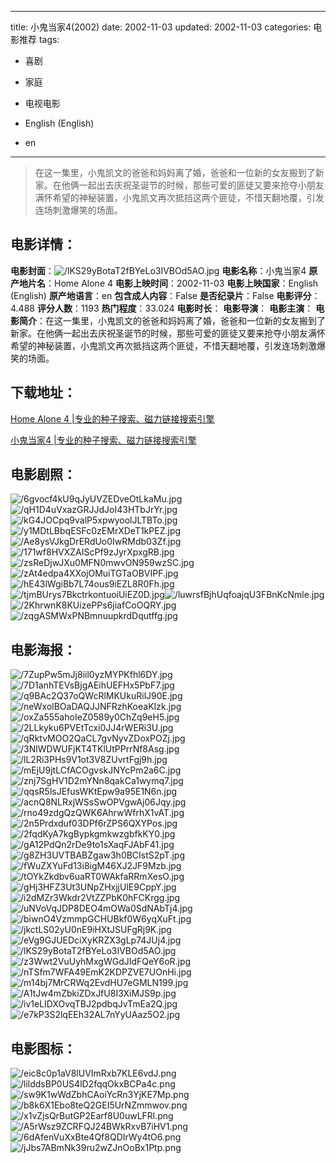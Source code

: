 
---
title: 小鬼当家4(2002)
date: 2002-11-03
updated: 2002-11-03
categories: 电影推荐
tags:
- 喜剧
- 家庭
- 电视电影

- English (English)
- en
---


> 在这一集里，小鬼凯文的爸爸和妈妈离了婚，爸爸和一位新的女友搬到了新家。在他俩一起出去庆祝圣诞节的时候，那些可爱的匪徒又要来抢夺小朋友满怀希望的神秘装置，小鬼凯文再次抵挡这两个匪徒，不惜天翻地覆，引发连场刺激爆笑的场面。

## **电影详情**：

**电影封面**：<img src="https://image.tmdb.org/t/p/w200/lKS29yBotaT2fBYeLo3IVBOd5AO.jpg" alt="/lKS29yBotaT2fBYeLo3IVBOd5AO.jpg" title="/lKS29yBotaT2fBYeLo3IVBOd5AO.jpg">
**电影名称**：小鬼当家4
**原产地片名**：Home Alone 4
**电影上映时间**：2002-11-03
**电影上映国家**：English (English)
**原产地语言**：en
**包含成人内容**：False
**是否纪录片**：False
**电影评分**：4.488
**评分人数**：1193
**热门程度**：33.024
**电影时长**：
**电影导演**：
**电影主演**：
**电影简介**：在这一集里，小鬼凯文的爸爸和妈妈离了婚，爸爸和一位新的女友搬到了新家。在他俩一起出去庆祝圣诞节的时候，那些可爱的匪徒又要来抢夺小朋友满怀希望的神秘装置，小鬼凯文再次抵挡这两个匪徒，不惜天翻地覆，引发连场刺激爆笑的场面。

## **下载地址**：
[Home Alone 4 |专业的种子搜索、磁力链接搜索引擎](https://movie.amd794.com:2083/?search=Home%20Alone%204&ordering=&mode=match_phrase&page_size=10&page=1)

[小鬼当家4 |专业的种子搜索、磁力链接搜索引擎](https://movie.amd794.com:2083/?search=%E5%B0%8F%E9%AC%BC%E5%BD%93%E5%AE%B64&ordering=&mode=match_phrase&page_size=10&page=1)
 

## **电影剧照**：
<img src="https://image.tmdb.org/t/p/original/6gvocf4kU9qJyUVZEDveOtLkaMu.jpg" alt="/6gvocf4kU9qJyUVZEDveOtLkaMu.jpg" title="/6gvocf4kU9qJyUVZEDveOtLkaMu.jpg"><img src="https://image.tmdb.org/t/p/original/qH1D4uVxazGRJJdJoI43HTbJrYr.jpg" alt="/qH1D4uVxazGRJJdJoI43HTbJrYr.jpg" title="/qH1D4uVxazGRJJdJoI43HTbJrYr.jpg"><img src="https://image.tmdb.org/t/p/original/kG4JOCpq9valP5xpwyoolJLTBTo.jpg" alt="/kG4JOCpq9valP5xpwyoolJLTBTo.jpg" title="/kG4JOCpq9valP5xpwyoolJLTBTo.jpg"><img src="https://image.tmdb.org/t/p/original/y1MDtLBbqESFc0zEMrXDeT1kPEZ.jpg" alt="/y1MDtLBbqESFc0zEMrXDeT1kPEZ.jpg" title="/y1MDtLBbqESFc0zEMrXDeT1kPEZ.jpg"><img src="https://image.tmdb.org/t/p/original/Ae8ysVJkgDrERdUo0IwRMdb03Zf.jpg" alt="/Ae8ysVJkgDrERdUo0IwRMdb03Zf.jpg" title="/Ae8ysVJkgDrERdUo0IwRMdb03Zf.jpg"><img src="https://image.tmdb.org/t/p/original/171wf8HVXZAIScPf9zJyrXpxgRB.jpg" alt="/171wf8HVXZAIScPf9zJyrXpxgRB.jpg" title="/171wf8HVXZAIScPf9zJyrXpxgRB.jpg"><img src="https://image.tmdb.org/t/p/original/zsReDjwJXu0MFN0mwvON959wzSC.jpg" alt="/zsReDjwJXu0MFN0mwvON959wzSC.jpg" title="/zsReDjwJXu0MFN0mwvON959wzSC.jpg"><img src="https://image.tmdb.org/t/p/original/zAt4edpa4XXojOMuiTGTaOBVIPF.jpg" alt="/zAt4edpa4XXojOMuiTGTaOBVIPF.jpg" title="/zAt4edpa4XXojOMuiTGTaOBVIPF.jpg"><img src="https://image.tmdb.org/t/p/original/hE43lWgiBb7L74ous9iEZL8R0Fh.jpg" alt="/hE43lWgiBb7L74ous9iEZL8R0Fh.jpg" title="/hE43lWgiBb7L74ous9iEZL8R0Fh.jpg"><img src="https://image.tmdb.org/t/p/original/tjmBUrys7BkctrkontuoiUiEZ0D.jpg" alt="/tjmBUrys7BkctrkontuoiUiEZ0D.jpg" title="/tjmBUrys7BkctrkontuoiUiEZ0D.jpg"><img src="https://image.tmdb.org/t/p/original/luwrsfBjhUqfoajqU3FBnKcNmle.jpg" alt="/luwrsfBjhUqfoajqU3FBnKcNmle.jpg" title="/luwrsfBjhUqfoajqU3FBnKcNmle.jpg"><img src="https://image.tmdb.org/t/p/original/2KhrwnK8KUizePPs6jiafCoOQRY.jpg" alt="/2KhrwnK8KUizePPs6jiafCoOQRY.jpg" title="/2KhrwnK8KUizePPs6jiafCoOQRY.jpg"><img src="https://image.tmdb.org/t/p/original/zqgASMWxPNBmnuupkrdDqutffg.jpg" alt="/zqgASMWxPNBmnuupkrdDqutffg.jpg" title="/zqgASMWxPNBmnuupkrdDqutffg.jpg">

## **电影海报**：
<img src="https://image.tmdb.org/t/p/original/7ZupPw5mJj8iil0yzMYPKfhl6DY.jpg" alt="/7ZupPw5mJj8iil0yzMYPKfhl6DY.jpg" title="/7ZupPw5mJj8iil0yzMYPKfhl6DY.jpg"><img src="https://image.tmdb.org/t/p/original/7D1anhTEVsBjgAEihUEFHx5PbF7.jpg" alt="/7D1anhTEVsBjgAEihUEFHx5PbF7.jpg" title="/7D1anhTEVsBjgAEihUEFHx5PbF7.jpg"><img src="https://image.tmdb.org/t/p/original/q9BAc2Q37oQWcRlMKUkuRilJ90E.jpg" alt="/q9BAc2Q37oQWcRlMKUkuRilJ90E.jpg" title="/q9BAc2Q37oQWcRlMKUkuRilJ90E.jpg"><img src="https://image.tmdb.org/t/p/original/neWxolBOaDAQJJNFRzhKoeaKIzk.jpg" alt="/neWxolBOaDAQJJNFRzhKoeaKIzk.jpg" title="/neWxolBOaDAQJJNFRzhKoeaKIzk.jpg"><img src="https://image.tmdb.org/t/p/original/oxZa555ahoIeZ0589y0ChZq9eH5.jpg" alt="/oxZa555ahoIeZ0589y0ChZq9eH5.jpg" title="/oxZa555ahoIeZ0589y0ChZq9eH5.jpg"><img src="https://image.tmdb.org/t/p/original/2LLkyku6PVEtTcxi0JJ4rWERi3U.jpg" alt="/2LLkyku6PVEtTcxi0JJ4rWERi3U.jpg" title="/2LLkyku6PVEtTcxi0JJ4rWERi3U.jpg"><img src="https://image.tmdb.org/t/p/original/qRktvMOO2QaCL7gvNyvZDoxPOZj.jpg" alt="/qRktvMOO2QaCL7gvNyvZDoxPOZj.jpg" title="/qRktvMOO2QaCL7gvNyvZDoxPOZj.jpg"><img src="https://image.tmdb.org/t/p/original/3NlWDWUFjKT4TKlUtPPrrNf8Asg.jpg" alt="/3NlWDWUFjKT4TKlUtPPrrNf8Asg.jpg" title="/3NlWDWUFjKT4TKlUtPPrrNf8Asg.jpg"><img src="https://image.tmdb.org/t/p/original/lL2Ri3PHs9V1ot3V8ZUvrtFgj9h.jpg" alt="/lL2Ri3PHs9V1ot3V8ZUvrtFgj9h.jpg" title="/lL2Ri3PHs9V1ot3V8ZUvrtFgj9h.jpg"><img src="https://image.tmdb.org/t/p/original/mEjU9jtLCfACOgvskJNYcPm2a6C.jpg" alt="/mEjU9jtLCfACOgvskJNYcPm2a6C.jpg" title="/mEjU9jtLCfACOgvskJNYcPm2a6C.jpg"><img src="https://image.tmdb.org/t/p/original/znj7SgHV1D2mYNn8qakCa1wymq7.jpg" alt="/znj7SgHV1D2mYNn8qakCa1wymq7.jpg" title="/znj7SgHV1D2mYNn8qakCa1wymq7.jpg"><img src="https://image.tmdb.org/t/p/original/qqsR5lsJEfusWKtEpw9a95E1N6n.jpg" alt="/qqsR5lsJEfusWKtEpw9a95E1N6n.jpg" title="/qqsR5lsJEfusWKtEpw9a95E1N6n.jpg"><img src="https://image.tmdb.org/t/p/original/acnQ8NLRxjWSsSwOPVgwAj06Jqy.jpg" alt="/acnQ8NLRxjWSsSwOPVgwAj06Jqy.jpg" title="/acnQ8NLRxjWSsSwOPVgwAj06Jqy.jpg"><img src="https://image.tmdb.org/t/p/original/rno49zdgQzQWK6AhrwWfrhX1vAT.jpg" alt="/rno49zdgQzQWK6AhrwWfrhX1vAT.jpg" title="/rno49zdgQzQWK6AhrwWfrhX1vAT.jpg"><img src="https://image.tmdb.org/t/p/original/2n5Prdxduf03DPf6rZPS6QXYPos.jpg" alt="/2n5Prdxduf03DPf6rZPS6QXYPos.jpg" title="/2n5Prdxduf03DPf6rZPS6QXYPos.jpg"><img src="https://image.tmdb.org/t/p/original/2fqdKyA7kgBypkgmkwzgbfkKY0.jpg" alt="/2fqdKyA7kgBypkgmkwzgbfkKY0.jpg" title="/2fqdKyA7kgBypkgmkwzgbfkKY0.jpg"><img src="https://image.tmdb.org/t/p/original/gA12PdQn2rDe9to1sXaqFJAbF41.jpg" alt="/gA12PdQn2rDe9to1sXaqFJAbF41.jpg" title="/gA12PdQn2rDe9to1sXaqFJAbF41.jpg"><img src="https://image.tmdb.org/t/p/original/g8ZH3UVTBABZgaw3h0BCIstS2pT.jpg" alt="/g8ZH3UVTBABZgaw3h0BCIstS2pT.jpg" title="/g8ZH3UVTBABZgaw3h0BCIstS2pT.jpg"><img src="https://image.tmdb.org/t/p/original/fWuZXYuFd13i8igM46XJ2JF9Mzb.jpg" alt="/fWuZXYuFd13i8igM46XJ2JF9Mzb.jpg" title="/fWuZXYuFd13i8igM46XJ2JF9Mzb.jpg"><img src="https://image.tmdb.org/t/p/original/tOYkZkdbv6uaRT0WAkfaRRmXesO.jpg" alt="/tOYkZkdbv6uaRT0WAkfaRRmXesO.jpg" title="/tOYkZkdbv6uaRT0WAkfaRRmXesO.jpg"><img src="https://image.tmdb.org/t/p/original/gHj3HFZ3Ut3UNpZHxjjUlE9CppY.jpg" alt="/gHj3HFZ3Ut3UNpZHxjjUlE9CppY.jpg" title="/gHj3HFZ3Ut3UNpZHxjjUlE9CppY.jpg"><img src="https://image.tmdb.org/t/p/original/i2dMZr3Wkdr2VtZZPbK0hFCKrgg.jpg" alt="/i2dMZr3Wkdr2VtZZPbK0hFCKrgg.jpg" title="/i2dMZr3Wkdr2VtZZPbK0hFCKrgg.jpg"><img src="https://image.tmdb.org/t/p/original/uNVoVqJDP8DEO4mOWa0SdNAbTj4.jpg" alt="/uNVoVqJDP8DEO4mOWa0SdNAbTj4.jpg" title="/uNVoVqJDP8DEO4mOWa0SdNAbTj4.jpg"><img src="https://image.tmdb.org/t/p/original/biwnO4VzmmpGCHUBkf0W6yqXuFt.jpg" alt="/biwnO4VzmmpGCHUBkf0W6yqXuFt.jpg" title="/biwnO4VzmmpGCHUBkf0W6yqXuFt.jpg"><img src="https://image.tmdb.org/t/p/original/jkctLS02yU0nE9iHXtJSUFgRj9K.jpg" alt="/jkctLS02yU0nE9iHXtJSUFgRj9K.jpg" title="/jkctLS02yU0nE9iHXtJSUFgRj9K.jpg"><img src="https://image.tmdb.org/t/p/original/eVg9GJUEDciXyKRZX3gLp74JUj4.jpg" alt="/eVg9GJUEDciXyKRZX3gLp74JUj4.jpg" title="/eVg9GJUEDciXyKRZX3gLp74JUj4.jpg"><img src="https://image.tmdb.org/t/p/original/lKS29yBotaT2fBYeLo3IVBOd5AO.jpg" alt="/lKS29yBotaT2fBYeLo3IVBOd5AO.jpg" title="/lKS29yBotaT2fBYeLo3IVBOd5AO.jpg"><img src="https://image.tmdb.org/t/p/original/z3Wwt2VuUyhMxgWGdJIdFQeY6oR.jpg" alt="/z3Wwt2VuUyhMxgWGdJIdFQeY6oR.jpg" title="/z3Wwt2VuUyhMxgWGdJIdFQeY6oR.jpg"><img src="https://image.tmdb.org/t/p/original/nTSfm7WFA49EmK2KDPZVE7UOnHi.jpg" alt="/nTSfm7WFA49EmK2KDPZVE7UOnHi.jpg" title="/nTSfm7WFA49EmK2KDPZVE7UOnHi.jpg"><img src="https://image.tmdb.org/t/p/original/m14bj7MrCRWq2EvdHU7eGMLN199.jpg" alt="/m14bj7MrCRWq2EvdHU7eGMLN199.jpg" title="/m14bj7MrCRWq2EvdHU7eGMLN199.jpg"><img src="https://image.tmdb.org/t/p/original/A1tJw4mZbkiZDxJfU8I3XiMJS9p.jpg" alt="/A1tJw4mZbkiZDxJfU8I3XiMJS9p.jpg" title="/A1tJw4mZbkiZDxJfU8I3XiMJS9p.jpg"><img src="https://image.tmdb.org/t/p/original/iv1eLIDXOvqTBJ2pdbqJvTmEa2Q.jpg" alt="/iv1eLIDXOvqTBJ2pdbqJvTmEa2Q.jpg" title="/iv1eLIDXOvqTBJ2pdbqJvTmEa2Q.jpg"><img src="https://image.tmdb.org/t/p/original/e7kP3S2lqEEh32AL7nYyUAaz5O2.jpg" alt="/e7kP3S2lqEEh32AL7nYyUAaz5O2.jpg" title="/e7kP3S2lqEEh32AL7nYyUAaz5O2.jpg">

## **电影图标**：
<img src="https://image.tmdb.org/t/p/original/eic8c0p1aV8lUVImRxb7KLE6vdJ.png" alt="/eic8c0p1aV8lUVImRxb7KLE6vdJ.png" title="/eic8c0p1aV8lUVImRxb7KLE6vdJ.png"><img src="https://image.tmdb.org/t/p/original/lilddsBP0US4lD2fqqOkxBCPa4c.png" alt="/lilddsBP0US4lD2fqqOkxBCPa4c.png" title="/lilddsBP0US4lD2fqqOkxBCPa4c.png"><img src="https://image.tmdb.org/t/p/original/sw9K1wWdZbhCAoiYcRn3YjKE7Mp.png" alt="/sw9K1wWdZbhCAoiYcRn3YjKE7Mp.png" title="/sw9K1wWdZbhCAoiYcRn3YjKE7Mp.png"><img src="https://image.tmdb.org/t/p/original/b8k6X1Ebo8teQ2GEI5UrNZmmwov.png" alt="/b8k6X1Ebo8teQ2GEI5UrNZmmwov.png" title="/b8k6X1Ebo8teQ2GEI5UrNZmmwov.png"><img src="https://image.tmdb.org/t/p/original/x1vZjsQrButGP2Earf8U0uwLFRl.png" alt="/x1vZjsQrButGP2Earf8U0uwLFRl.png" title="/x1vZjsQrButGP2Earf8U0uwLFRl.png"><img src="https://image.tmdb.org/t/p/original/A5rWsz9ZCRFQJ24BWkRxvB7iHV1.png" alt="/A5rWsz9ZCRFQJ24BWkRxvB7iHV1.png" title="/A5rWsz9ZCRFQJ24BWkRxvB7iHV1.png"><img src="https://image.tmdb.org/t/p/original/6dAfenVuXxBte4Qf8QDIrWy4tO6.png" alt="/6dAfenVuXxBte4Qf8QDIrWy4tO6.png" title="/6dAfenVuXxBte4Qf8QDIrWy4tO6.png"><img src="https://image.tmdb.org/t/p/original/jJbs7ABmNk39ru2wZJnOoBx1Ptp.png" alt="/jJbs7ABmNk39ru2wZJnOoBx1Ptp.png" title="/jJbs7ABmNk39ru2wZJnOoBx1Ptp.png">
